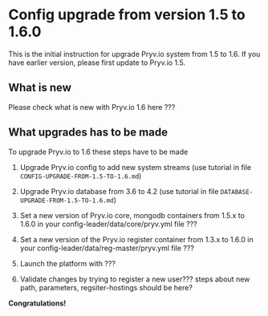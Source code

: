 
# Config upgrade from version 1.5 to 1.6.0

This is the initial instruction for upgrade Pryv.io system from 1.5 to 1.6. If you have earlier version, please first update to Pryv.io 1.5.

## What is new

Please check what is  new with Pryv.io 1.6 here ???

## What upgrades has to be made

To upgrade Pryv.io to 1.6 these steps have to be made

1. Upgrade Pryv.io config to add new system streams 
(use tutorial in file `CONFIG-UPGRADE-FROM-1.5-TO-1.6.md`)

2. Upgrade Pryv.io database from 3.6 to 4.2 
(use tutorial in file `DATABASE-UPGRADE-FROM-1.5-TO-1.6.md`)

3. Set a new version of Pryv.io core, mongodb containers from 1.5.x to 1.6.0 in your 
config-leader/data/core/pryv.yml file ???

4. Set a new version of the Pryv.io register container from 1.3.x to 1.6.0 in your 
 config-leader/data/reg-master/pryv.yml file ???
 
5. Launch the platform with ???
 
6. Validate changes by trying to register a new user??? steps about new path, parameters, regsiter-hostings should be here?


<b>Congratulations!</b>